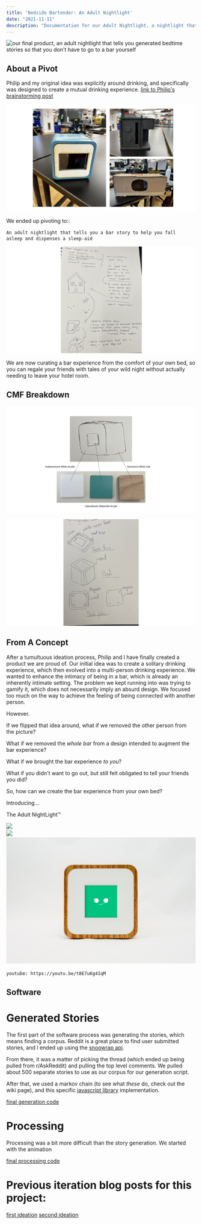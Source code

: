 ```yaml
---
title: 'Bedside Bartender: An Adult Nightlight'
date: "2021-11-11"
description: "Documentation for our Adult Nightlight, a nightlight that tells you generated bedtime stories so that you don't have to go to the bar yourself."
---
```


![our final product, an adult nightlight that tells you generated bedtime stories so that you don't have to go to a bar yourself](./3Quater.png)

## About a Pivot
Philip and my original idea was explicitly around drinking, and specifically was designed to create a mutual drinking experience. 
[link to Philip's brainstorming post](https://cadoux-itp.notion.site/Fall-2021-Blog-2f87c6bb054f45f1aeebeb3dbcb873ca?p=06156af79a724b2fa10eff72523630da)

![here are our original prototypes, contrasting with another prototype we are somewhat basing our project on](./proto.png)

We ended up pivoting to::

    An adult nightlight that tells you a bar story to help you fall 
    asleep and dispenses a sleep-aid

![here is our ideation process](./sketch.png)

We are now curating a bar experience from the comfort of your own bed, so you can regale your friends with tales of your wild night without actually needing to leave your hotel room.

## CMF Breakdown

![a basic breakdown of the core CMF for the design of the night light](./basic.png)

![break parts sketch](./break_parts.png)

## From A Concept

After a tumultuous ideation process, Philip and I have finally created a product we are proud of. Our initial idea was to create a solitary drinking experience, which then evolved into a multi-person drinking experience. We wanted to enhance the intimacy of being in a bar, which is already an inherently intimate setting. The problem we kept running into was trying to gamify it, which does not necessarily imply an absurd design. We focused too much on the way to achieve the feeling of being connected with another person. 

However.

If we flipped that idea around, what if we removed the other person from the picture?

What if we removed the _whole bar_ from a design intended to augment the bar experience?

What if we brought the bar experience _to you_?

What if you didn't want to go out, but still felt obligated to tell your friends you did?

So, how can we create the bar experience from your own bed?

Introducing...

The Adult NightLight™️

![](./Ortho.png)    
![](./Side.png)
![](./Front.png)

`youtube: https://youtu.be/t8E7uKg4IqM`

## Software

# Generated Stories

The first part of the software process was generating the stories, which means finding a corpus. Reddit is a great place to find user submitted stories, and I ended up using the [snoowrap api](https://www.npmjs.com/package/snoowrap).

From there, it was a matter of picking the thread (which ended up being pulled from r/AskReddit) and pulling the top level comments. We pulled about 500 separate stories to use as our corpus for our generation script.

After that, we used a markov chain (to see what _these_ do, check out the wiki page), and this specific [javascript library](https://github.com/Edwin-Pratt/js-markov) implementation.

[final generation code](https://github.com/samheckle/nightlight/blob/main/script.js)

# Processing 

Processing was a bit more difficult than the story generation. We started with the animation  

[final processing code](https://github.com/samheckle/nightlight/blob/main/nightlight.pde)

# Previous iteration blog posts for this project:

[first ideation](https://cadoux-itp.notion.site/Fall-2021-Blog-2f87c6bb054f45f1aeebeb3dbcb873ca?p=06156af79a724b2fa10eff72523630da)
[second ideation](http://samheckle.com/blog/absurd/assignment-3/)



